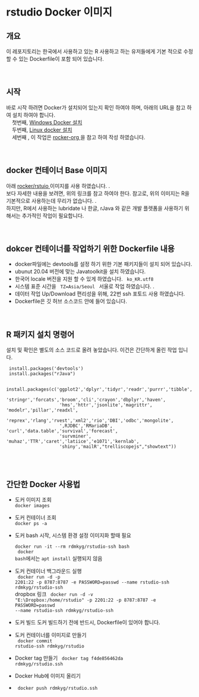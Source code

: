 # rstudio Docker 이미지 #

## 개요 ##
  이 레포지토리는  한국에서 사용하고 있는 R 사용하고 하는 유저들에게 기본 적으로 수정 할 수 있는 Dockerfile이 포함 되어 있습니다.  <br><br><br>
  
## 시작 ##
   바로 시작 하려면 Docker가 설치되어 있는지 확인 하여야 하며,  아래의 URL을 참고 하여 설치 하여야 합니다.   
   &nbsp;  &nbsp;  첫번째,  <a href ="https://myjamong.tistory.com/296#:~:text=Windows%20%ED%99%98%EA%B2%BD%EC%97%90%20Docker%20%EC%84%A4%EC%B9%98%ED%95%98%EA%B8%B0%20%EC%9C%84%ED%95%B4%20Docker%20Hub%EC%97%90%EC%84%9C,%EC%95%84%EB%9E%98%20%EC%BB%B4%ED%8F%AC%EB%84%8C%ED%8A%B8%EB%93%A4%EC%9D%B4%20%EC%A0%9C%EA%B3%B5%EB%90%9C%EB%8B%A4.&text=%EC%84%A4%EC%B9%98%ED%8C%8C%EC%9D%BC%EC%9D%84%20%EC%8B%A4%ED%96%89%ED%95%B4%EC%84%9C,%ED%95%98%EB%8A%94%20%EA%B2%83%EC%9D%84%20%ED%99%95%EC%9D%B8%ED%95%A0%20%EC%88%98%20%EC%9E%88%EB%8B%A4.">  Windows Docker 설치 </a> <br>
   &nbsp;  &nbsp;   두번째,  <a href ="https://rdmkyg.blogspot.com/2022/02/ubunt-docker-r-pull-push.html">  Linux docker 설치 </a>  <br>
   &nbsp;  &nbsp;   세번째 ,  이 작업은  <a href ="https://github.com/rocker-org/rocker">  rocker-org </a> 을 참고 하여 작성 하였습니다.  <br><br><br>
   
## docker 컨테이너 Base 이미지 ##
  아래  <a href = "https://github.com/rocker-org/rocker" > rocker/rstuio </a> 이미지를 사용 하였습니다. .  <br>
  보다 자세한 내용을 보려면,   위의 링크를 참고 하여야 한다.  참고로,  위의 이미지는 R을 기본적으로 사용하는데 무리가 없습니다. .     <br>
  하지만,  R에서 사용하는 lubridate 나 한글,  rJava 와 같은 개발 플렛폼을 사용하기 위해서는 추가적인 작업이 필요합니다. <br><br><br> 
  
 
 ## dokcer  컨테이너를 작업하기 위한 Dockerfile  내용 ##
 - docker파일에는 devtools를 설정 하기 위한 기본 패키지들이 설치 되어 있습니다.  
 - ubunut 20.04 버전에 맞는 Javatoolkit을 설치 하였습니다.  
 - 한국어 locale 버전을 지원 할 수 있게 하였습니다.   <code> ko_KR.utf8 </code>
 - 시스템 표준 시간을 <code> TZ=Asia/Seoul </code> 서울로 작업 하였습니다. . 
 - 데이터 작업 Up/Download 편리성을 위해, 22번 ssh 포토드 사용 하였습니다. 
 - Dockerfile은 깃 허브 소스코드 안에 들어 있습니다. <br><br><br>

## R 패키지 설치 명령어 ##
 설치 및 확인은 별도의 소스 코드로 올려 놓았습니다.  이건은 간단하게 올린 작업 입니다. 
 
 ```
  install.packages('devtools')   
  install.packages("rJava")

  install.packages(c('ggplot2','dplyr','tidyr','readr','purrr','tibble','lubridate',
                     'stringr','forcats','broom','cli','crayon','dbplyr','haven',
                     'hms','httr','jsonlite','magrittr', 'modelr','pillar','readxl',
                     'reprex','rlang','rvest','xml2','rio','DBI','odbc','mongolite',
                     ',RJDBC','RMariaDB', 'curl','data.table','survival','forecast',
                     'survminer', 'muhaz','TTR','caret','latiice','e1071','kernlab',
                     'shiny','mailR',"trelliscopejs","showtext"))
```
<br><br>

 ## 간단한 Docker 사용법 ##
 - 도커 이미지 조회 <br>
   <code>docker images</code> <br>
 - 도커 컨테이너 조회 <br>
   <code>docker ps -a </code> <br>
 - 도커 bash 시작, 시스템 환경 설정 이미지화 할때 필요 <br>
   <code> docker run -it --rm rdmkyg/rstudio-ssh bash </code> <br>
   <code> docker bash</code>에서는 <code>apt install</code> 실행되지 않음  <br>
 - 도커 컨테이너 백그라운드 실행 <br>
   <code> docker run  -d -p 2201:22  -p 8787:8787  -e PASSWORD=passwd --name rstudio-ssh rdmkyg/rstudio-ssh</code> <br>
   dropbox 링크 <code> docker run  -d  -v "E:\Dropbox:/home/rstudio"  -p 2201:22  -p 8787:8787  -e PASSWORD=passwd --name rstudio-ssh rdmkyg/rstudio-ssh </code> <br>
 -  도커 빌드  도커 빌드하기 전에 반드시,  Dockerfile이 있어야 합니다.   <br>    
 
 - 도커 컨테이너를 이미지로 만들기 <br>
   <code> docker commit rstudio-ssh rdmkyg/rstudio</code>   
 - Docker tag 만들기 
   <code>   docker tag f4de856462da rdmkyg/rstudio.ssh </code>  <br>
 - Docker Hub에 이미지 올리기 
 - <code> docker push rdmkyg/rstudio.ssh </code>
   

   
   
  
   
   
